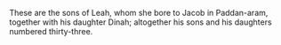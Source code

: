 These are the sons of Leah, whom she bore to Jacob in Paddan-aram, together with his daughter Dinah; altogether his sons and his daughters numbered thirty-three.
